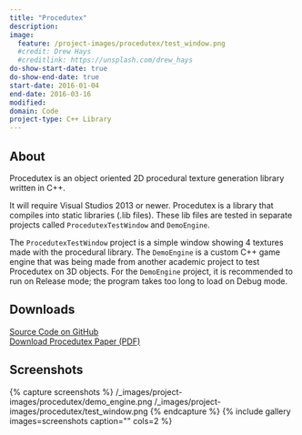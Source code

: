 ```yaml
---
title: "Procedutex"
description:
image:
  feature: /project-images/procedutex/test_window.png
  #credit: Drew Hays
  #creditlink: https://unsplash.com/drew_hays
do-show-start-date: true
do-show-end-date: true
start-date: 2016-01-04
end-date: 2016-03-16
modified:
domain: Code
project-type: C++ Library
---
```


## About

Procedutex is an object oriented 2D procedural texture generation library written in C++.

It will require Visual Studios 2013 or newer. Procedutex is a library that compiles into static libraries (.lib files). These lib files are tested in separate projects called `ProcedutexTestWindow` and `DemoEngine`.

The `ProcedutexTestWindow` project is a simple window showing 4 textures made with the procedural library. The `DemoEngine` is a custom C++ game engine that was being made from another academic project to test Procedutex on 3D objects. For the `DemoEngine` project, it is recommended to run on Release mode; the program takes too long to load on Debug mode.


## Downloads

<div markdown="0">
    <a href="https://github.com/JISyed/Procedutex" class="btn">
        <i class="fa fa-lg fa-github" aria-hidden="true"></i> Source Code on GitHub
    </a>
</div>

<div markdown="0">
    <a href="https://github.com/JISyed/Procedutex/raw/master/Procedutex%20Paper.pdf" class="btn">
        <i class="fa fa-lg fa-file-pdf-o" aria-hidden="true"></i> Download Procedutex Paper (PDF)
    </a>
</div>


## Screenshots

{% capture screenshots %}
	/_images/project-images/procedutex/demo_engine.png
    /_images/project-images/procedutex/test_window.png
{% endcapture %}
{% include gallery images=screenshots caption="" cols=2 %}
